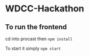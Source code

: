 # WDCC-Hackathon

## To run the frontend 
cd into procast then ```npm install ```

To start it simply ```npm start ```
